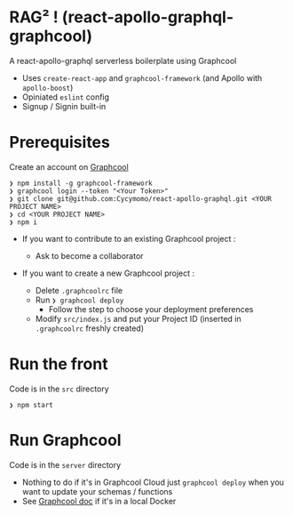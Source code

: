 # RAG² ! (react-apollo-graphql-graphcool)
A react-apollo-graphql serverless boilerplate using Graphcool

  * Uses `create-react-app` and `graphcool-framework` (and Apollo with `apollo-boost`)
  * Opiniated `eslint` config
  * Signup / Signin built-in


# Prerequisites

Create an account on [Graphcool](https://console.graph.cool)

    ❯ npm install -g graphcool-framework
    ❯ graphcool login --token "<Your Token>"
    ❯ git clone git@github.com:Cycymomo/react-apollo-graphql.git <YOUR PROJECT NAME>
    ❯ cd <YOUR PROJECT NAME>
    ❯ npm i

* If you want to contribute to an existing Graphcool project :
  * Ask to become a collaborator


* If you want to create a new Graphcool project :
  * Delete `.graphcoolrc` file
  * Run `❯ graphcool deploy`
    * Follow the step to choose your deployment preferences
  * Modify `src/index.js` and put your Project ID (inserted in `.graphcoolrc` freshly created)


# Run the front
Code is in the `src` directory

    ❯ npm start


# Run Graphcool
Code is in the `server` directory

  - Nothing to do if it's in Graphcool Cloud just `graphcool deploy` when you want to update your schemas / functions
  - See [Graphcool doc](https://github.com/prismagraphql/graphcool-framework#docker) if it's in a local Docker
